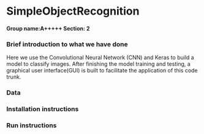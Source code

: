 # SimpleObjectRecognition
#### Group name:A+++++      Section: 2
### Brief introduction to what we have done
Here we use the Convolutional Neural Network (CNN) and Keras to build a model to classify images. After finishing the model training and testing, a graphical user interface(GUI) is built to facilitate the application of this code trunk.

### Data

### Installation instructions

### Run instructions